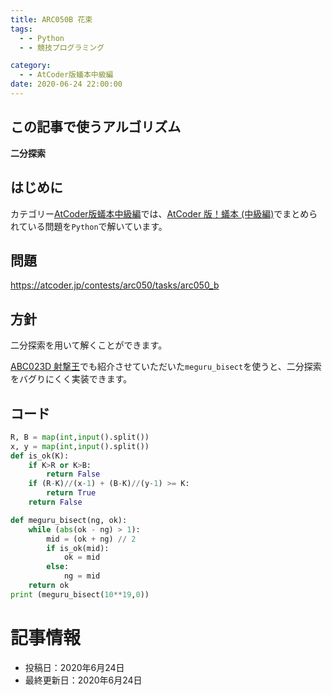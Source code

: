 ```yaml
---
title: ARC050B 花束
tags:
  - - Python
  - - 競技プログラミング

category:
  - - AtCoder版蟻本中級編
date: 2020-06-24 22:00:00
---
```


## この記事で使うアルゴリズム
**二分探索**

## はじめに

カテゴリー[AtCoder版蟻本中級編](https://kakedashi-engineer.appspot.com/categories/AtCoder%E7%89%88%E8%9F%BB%E6%9C%AC%E4%B8%AD%E7%B4%9A%E7%B7%A8/)では、[AtCoder 版！蟻本 (中級編)](https://qiita.com/drken/items/2f56925972c1d34e05d8)でまとめられている問題を`Python`で解いています。

## 問題
https://atcoder.jp/contests/arc050/tasks/arc050_b

## 方針
二分探索を用いて解くことができます。

[ABC023D 射撃王](https://kakedashi-engineer.appspot.com/2020/04/12/abc023d/)でも紹介させていただいた`meguru_bisect`を使うと、二分探索をバグりにくく実装できます。

## コード
```python
R, B = map(int,input().split())
x, y = map(int,input().split())
def is_ok(K):
    if K>R or K>B:
        return False
    if (R-K)//(x-1) + (B-K)//(y-1) >= K:
        return True
    return False

def meguru_bisect(ng, ok):
    while (abs(ok - ng) > 1):
        mid = (ok + ng) // 2
        if is_ok(mid):
            ok = mid
        else:
            ng = mid
    return ok
print (meguru_bisect(10**19,0))
```


# 記事情報
- 投稿日：2020年6月24日
- 最終更新日：2020年6月24日